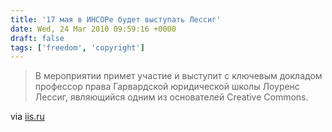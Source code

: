 ```yaml
---
title: '17 мая в ИНСОРе будет выступать Лессиг'
date: Wed, 24 Mar 2010 09:59:16 +0000
draft: false
tags: ['freedom', 'copyright']
---
```


> В мероприятии примет участие и выступит с ключевым докладом профессор права Гарвардской юридической школы Лоуренс Лессиг, являющийся одним из основателей Creative Commons.

via [iis.ru](http://www.iis.ru/content/view/472/91/)
